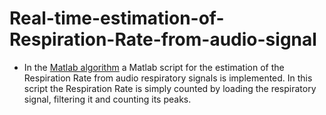 # Real-time-estimation-of-Respiration-Rate-from-audio-signal

- In the [Matlab algorithm]() a Matlab script for the estimation of the Respiration Rate from audio respiratory signals is implemented. In this script the Respiration Rate is simply counted by loading the respiratory signal, filtering it and counting its peaks. 
